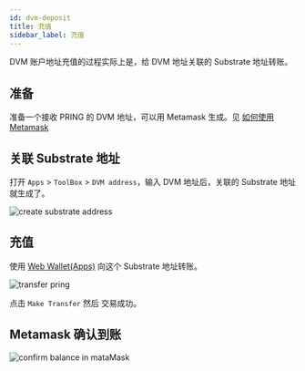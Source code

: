 ```yaml
---
id: dvm-deposit
title: 充值
sidebar_label: 充值
---
```


DVM 账户地址充值的过程实际上是，给 DVM 地址关联的 Substrate 地址转账。

## 准备 

准备一个接收 PRING 的 DVM 地址，可以用 Metamask 生成。见 [如何使用 Metamask](dvm-metamask)

## 关联 Substrate 地址

打开 `Apps` > `ToolBox` > `DVM address`，输入 DVM 地址后，关联的 Substrate 地址就生成了。

![create substrate address](assets/pangolin/pangolin-tut-dvm-deposit-01.png)

## 充值

使用 [Web Wallet(Apps)](https://apps.darwinia.network/#/account) 向这个 Substrate 地址转账。

![transfer pring](assets/pangolin/pangolin-tut-dvm-deposit-02.png)

点击 `Make Transfer` 然后 交易成功。

## Metamask 确认到账

![confirm balance in mataMask](assets/pangolin/pangolin-tut-dvm-deposit-03.png)
